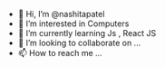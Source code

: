 - 👋 Hi, I’m @nashitapatel
- 👀 I’m interested in Computers
- 🌱 I’m currently learning Js , React JS
- 💞️ I’m looking to collaborate on ...
- 📫 How to reach me ...

<!---
nashitapatel/nashitapatel is a ✨ special ✨ repository because its `README.md` (this file) appears on your GitHub profile.
You can click the Preview link to take a look at your changes.
--->
